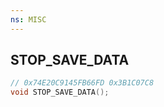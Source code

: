 ```yaml
---
ns: MISC
---
```

## STOP_SAVE_DATA

```c
// 0x74E20C9145FB66FD 0x3B1C07C8
void STOP_SAVE_DATA();
```


